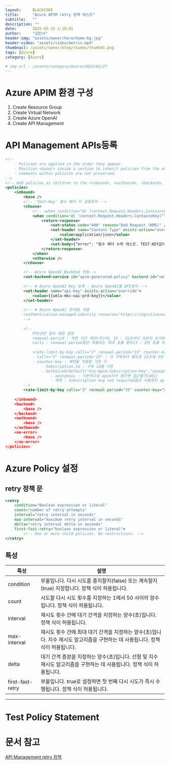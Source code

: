 ```yaml
---
layout:     BLACKCODE
title:      "Azure APIM retry 정책 테스트"
subtitle:   ""
description: ""
date:       2025-05-15 1:10:01
author:     "김민서"
header-img: "assets/owner/hero/home-bg.jpg"
header-video: "assets/video/metrix.mp4"
thumbnail: /assets/owner/blog/thumbs/thumb01.png
tags: [Azure]
category: [Azure]

# img url : /assets/category/Azure/2023/02/27
---
```


# Azure APIM 환경 구성
1. Create Resource Group
2. Create Virtual Network
3. Create Azure OpenAI
4. Create API Management

# API Management APIs등록
```xml
<!--
    - Policies are applied in the order they appear.
    - Position <base/> inside a section to inherit policies from the outer scope.
    - Comments within policies are not preserved.
-->
<!-- Add policies as children to the <inbound>, <outbound>, <backend>, and <on-error> elements -->
<policies>
    <inbound>
        <base />
        <!-- 'Test-Key' 필수 헤더 키 검증로직 -->
        <choose>
            <!-- <when condition="@( !context.Request.Headers.ContainsKey("TEST-KEY"))"> -->
            <when condition="@( !context.Request.Headers.ContainsKey("TEST-KEY") || context.Request.Headers.GetValueOrDefault("TEST-KEY","") != "test")">
                <return-response>
                    <set-status code="400" reason="Bad Request (KMS)" />
                    <set-header name="Content-Type" exists-action="override">
                        <value>application/json</value>
                    </set-header>
                    <set-body>{"error": "필수 헤더 누락 테스트. TEST-KEY값이 옳바르지 않거나 없음"}</set-body>
                </return-response>
            </when>
            <otherwise />
        </choose>

        <!-- Azure OpenAI BackEnd 연동-->
        <set-backend-service id="apim-generated-policy" backend-id="umla-mkc-oai-prd" />
        
        <!-- # Azure OpenAI Key 등록 - Azure OpenAI를 API방식 -->
        <set-header name="api-key" exists-action="override">
            <value>{{umla-mkc-oai-prd-key}}</value>
        </set-header>
        
        <!-- # Azure OpenAI 관리ID 적용
        <authentication-managed-identity resource="https://cognitiveservices.azure.com" />
        -->
        
        <!-- 
            PTU관련 접속 제한 설정
            renewal-period : 제한 시간 계산(초단위, 15 : 15초마다 카운터 초기화)
            calls : renewal-period동안 허용되는 최대 호출 횟수(3 : 3번 호출 허용)
            
            <rate-limit-by-key calls="3" renewal-period="15" counter-key="@(context.Subscription.Id)" />
            - calls="3" renewal-period="15" : 각 구독마다 별도로 15초에 3번 호출 허용
            - counter-key : 제한을 적용할 기준 키
                - Subscription.Id : 구독 id를 기준
                - GetValueOrDefault("Ocp-Apim-Subscription-Key","anonymous") : APIM 구독 키를 기준
                    - anonymous : 기본적으로 apim키가 없으면 접근불가(401)
                    - 예외 : Subscription key not required옵션 사용경우 apim키가 없어도 통과
        -->
        <rate-limit-by-key calls="3" renewal-period="15" counter-key="@(context.Request.Headers.GetValueOrDefault("Ocp-Apim-Subscription-Key","anonymous"))" />
    
    </inbound>
    <backend>
        <base />
    </backend>
    <outbound>
        <base />
    </outbound>
    <on-error>
        <base />
    </on-error>
</policies>
```

# Azure Policy 설정
## retry 정책 문
```xml
<retry
    condition="Boolean expression or literal"
    count="number of retry attempts"
    interval="retry interval in seconds"
    max-interval="maximum retry interval in seconds"
    delta="retry interval delta in seconds"
    first-fast-retry="boolean expression or literal">
        <!-- One or more child policies. No restrictions. -->
</retry>
```

## 특성
특성  | 설명  
----  |-----  
condition | 	부울입니다. 다시 시도를 중지할지(false) 또는 계속할지(true) 지정합니다. 정책 식이 허용됩니다.
count  |	시도할 다시 시도 횟수를 지정하는 1에서 50 사이의 양수입니다. 정책 식이 허용됩니다.
interval |	재시도 횟수 간에 대기 간격을 지정하는 양수(초)입니다. 정책 식이 허용됩니다.
max-interval	| 재시도 횟수 간에 최대 대기 간격을 지정하는 양수(초)입니다. 지수 재시도 알고리즘을 구현하는 데 사용됩니다. 정책 식이 허용됩니다.
delta	| 대기 간격 증분을 지정하는 양수(초)입니다. 선형 및 지수 재시도 알고리즘을 구현하는 데 사용됩니다. 정책 식이 허용됩니다.
first-fast-retry	| 부울입니다. true로 설정하면 첫 번째 다시 시도가 즉시 수행됩니다. 정책 식이 허용됩니다.

---
# Test Policy Statement


# 문서 참고
[API Management retry 정책](https://learn.microsoft.com/ko-kr/azure/api-management/retry-policy)
